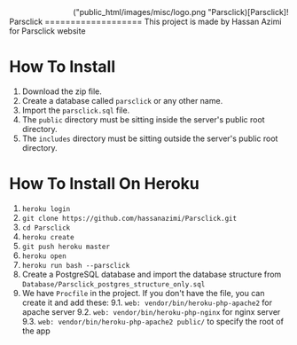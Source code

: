 <div dir="rtl">![Parsclick](public_html/images/misc/logo.png "Parsclick")</div>
Parsclick
===================
This project is made by Hassan Azimi for Parsclick website


How To Install
===================
1. Download the zip file.
2. Create a database called `parsclick` or any other name.
3. Import the `parsclick.sql` file.
4. The `public` directory must be sitting inside the server's public root directory.
5. The `includes` directory must be sitting outside the server's public root directory.

How To Install On Heroku
===================

1. `heroku login`
2. `git clone https://github.com/hassanazimi/Parsclick.git`
3. `cd Parsclick`
4. `heroku create`
5. `git push heroku master`
6. `heroku open`
7. `heroku run bash --parsclick`
8. Create a PostgreSQL database and import the database structure from `Database/Parsclick_postgres_structure_only.sql`
9. We have `Procfile` in the project. If you don't have the file, you can create it and add these:
9.1. `web: vendor/bin/heroku-php-apache2` for apache server
9.2. `web: vendor/bin/heroku-php-nginx` for nginx server
9.3. `web: vendor/bin/heroku-php-apache2 public/` to specify the root of the app
  